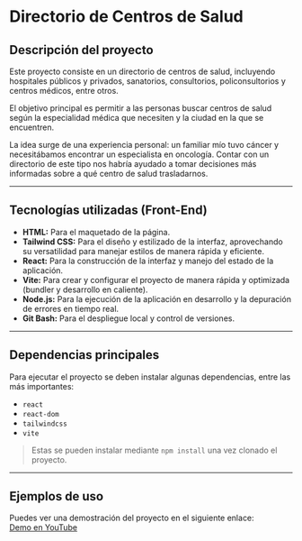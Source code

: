 # Directorio de Centros de Salud

## Descripción del proyecto
Este proyecto consiste en un directorio de centros de salud, incluyendo hospitales públicos y privados, sanatorios, consultorios, policonsultorios y centros médicos, entre otros.  

El objetivo principal es permitir a las personas buscar centros de salud según la especialidad médica que necesiten y la ciudad en la que se encuentren.  

La idea surge de una experiencia personal: un familiar mío tuvo cáncer y necesitábamos encontrar un especialista en oncología. Contar con un directorio de este tipo nos habría ayudado a tomar decisiones más informadas sobre a qué centro de salud trasladarnos.

---

## Tecnologías utilizadas (Front-End)
- **HTML:** Para el maquetado de la página.  
- **Tailwind CSS:** Para el diseño y estilizado de la interfaz, aprovechando su versatilidad para manejar estilos de manera rápida y eficiente.  
- **React:** Para la construcción de la interfaz y manejo del estado de la aplicación.  
- **Vite:** Para crear y configurar el proyecto de manera rápida y optimizada (bundler y desarrollo en caliente).  
- **Node.js:** Para la ejecución de la aplicación en desarrollo y la depuración de errores en tiempo real.  
- **Git Bash:** Para el despliegue local y control de versiones.

---

## Dependencias principales
Para ejecutar el proyecto se deben instalar algunas dependencias, entre las más importantes:  
- `react`  
- `react-dom`  
- `tailwindcss`  
- `vite`  

> Estas se pueden instalar mediante `npm install` una vez clonado el proyecto.

---

## Ejemplos de uso
Puedes ver una demostración del proyecto en el siguiente enlace:  
[Demo en YouTube](https://youtu.be/IvnRW6Jjd1c)

